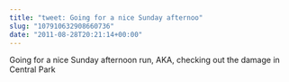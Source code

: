 ```yaml
---
title: "tweet: Going for a nice Sunday afternoo"
slug: "107910632908660736"
date: "2011-08-28T20:21:14+00:00"
---
```

Going for a nice Sunday afternoon run, AKA, checking out the damage in Central Park